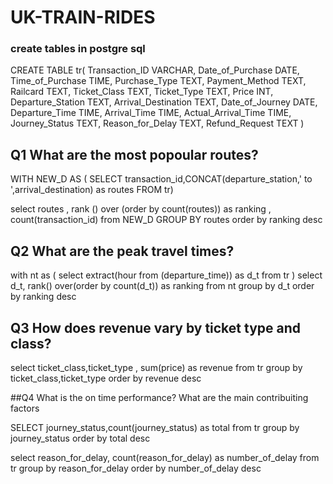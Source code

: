 # UK-TRAIN-RIDES

### create tables in postgre sql

CREATE TABLE tr(
	Transaction_ID VARCHAR,
    Date_of_Purchase DATE,
	Time_of_Purchase TIME,
	Purchase_Type TEXT,
	Payment_Method TEXT,
	Railcard TEXT,
	Ticket_Class TEXT,
	Ticket_Type TEXT,
	Price INT,
	Departure_Station TEXT,
	Arrival_Destination TEXT,
	Date_of_Journey DATE,
	Departure_Time TIME,
	Arrival_Time TIME,
	Actual_Arrival_Time TIME,
	Journey_Status TEXT,
	Reason_for_Delay TEXT,
	Refund_Request TEXT
)

## Q1 What are the most popoular routes?

WITH NEW_D AS (
	SELECT transaction_id,CONCAT(departure_station,' to ',arrival_destination) as routes
	FROM tr)

select routes ,
	rank () over (order by count(routes)) as ranking ,
	count(transaction_id)
	from NEW_D
	GROUP BY routes
	order by ranking desc

## Q2 What are the peak travel times?

with nt as (
	select extract(hour from (departure_time)) as d_t
	from tr
)
	select d_t,
rank() over(order by count(d_t)) as ranking
from nt
group by d_t
order by ranking desc

## Q3 How does revenue vary by ticket type and class?

select ticket_class,ticket_type , sum(price) as revenue
from tr
group by ticket_class,ticket_type
order by revenue desc

##Q4 What is the on time performance? What are the main contribuiting factors

SELECT journey_status,count(journey_status) as total 
from tr
group by journey_status
order by total desc

select reason_for_delay, count(reason_for_delay) as number_of_delay
from tr
group by reason_for_delay
order by number_of_delay desc
